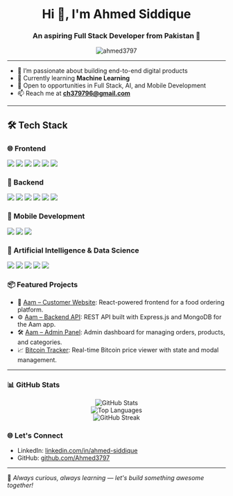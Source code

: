 <h1 align="center">Hi 👋, I'm Ahmed Siddique</h1>
<h3 align="center">An aspiring Full Stack Developer from Pakistan 🚀</h3>

<p align="center">
  <img src="https://komarev.com/ghpvc/?username=ahmed3797&label=Profile%20views&color=0e75b6&style=flat" alt="ahmed3797" />
</p>

---

- 🎯 I’m passionate about building end-to-end digital products
- 🌱 Currently learning **Machine Learning**
- 💼 Open to opportunities in Full Stack, AI, and Mobile Development
- 📫 Reach me at **ch379796@gmail.com**

---

## 🛠️ Tech Stack

### 🌐 Frontend
<p>
  <img src="https://img.shields.io/badge/React-20232A?style=for-the-badge&logo=react" />
  <img src="https://img.shields.io/badge/Next.js-black?style=for-the-badge&logo=next.js" />
  <img src="https://img.shields.io/badge/TailwindCSS-38B2AC?style=for-the-badge&logo=tailwind-css" />
  <img src="https://img.shields.io/badge/Vite-646CFF?style=for-the-badge&logo=vite" />
  <img src="https://img.shields.io/badge/HTML5-E34F26?style=for-the-badge&logo=html5" />
  <img src="https://img.shields.io/badge/CSS3-1572B6?style=for-the-badge&logo=css3" />
</p>

### 🔧 Backend
<p>
  <img src="https://img.shields.io/badge/Node.js-339933?style=for-the-badge&logo=node.js" />
  <img src="https://img.shields.io/badge/Express.js-000000?style=for-the-badge&logo=express" />
  <img src="https://img.shields.io/badge/MongoDB-47A248?style=for-the-badge&logo=mongodb" />
  <img src="https://img.shields.io/badge/Firebase-FFCA28?style=for-the-badge&logo=firebase" />
  <img src="https://img.shields.io/badge/Django-092E20?style=for-the-badge&logo=django" />
  <img src="https://img.shields.io/badge/MySQL-00758F?style=for-the-badge&logo=mysql" />
</p>

### 📱 Mobile Development
<p>
  <img src="https://img.shields.io/badge/Flutter-02569B?style=for-the-badge&logo=flutter" />
  <img src="https://img.shields.io/badge/Dart-0175C2?style=for-the-badge&logo=dart" />
  <img src="https://img.shields.io/badge/React_Native-20232A?style=for-the-badge&logo=react" />
</p>

### 🧠 Artificial Intelligence & Data Science
<p>
  <img src="https://img.shields.io/badge/Python-3776AB?style=for-the-badge&logo=python" />
  <img src="https://img.shields.io/badge/TensorFlow-FF6F00?style=for-the-badge&logo=tensorflow" />
  <img src="https://img.shields.io/badge/Scikit_Learn-F7931E?style=for-the-badge&logo=scikit-learn" />
  <img src="https://img.shields.io/badge/Pandas-150458?style=for-the-badge&logo=pandas" />
  <img src="https://img.shields.io/badge/Seaborn-6E6E6E?style=for-the-badge" />
</p>

### 📦 Featured Projects

- 🥗 [Aam – Customer Website](https://github.com/Ahmed3797/Food-FrontEnd): React-powered frontend for a food ordering platform.
- ⚙️ [Aam – Backend API](https://github.com/Ahmed3797/Food-MERN-API): REST API built with Express.js and MongoDB for the Aam app.
- 🛠️ [Aam – Admin Panel](https://github.com/Ahmed3797/Food-Admin): Admin dashboard for managing orders, products, and categories.
- 📈 [Bitcoin Tracker](https://github.com/Ahmed3797/Bitcoin-Price-UI): Real-time Bitcoin price viewer with state and modal management.

---


### 📊 GitHub Stats

<p align="center">
  <img src="https://github-readme-stats.vercel.app/api?username=ahmed3797&show_icons=true&theme=radical" alt="GitHub Stats" />
  <br />
  <img src="https://github-readme-stats.vercel.app/api/top-langs/?username=ahmed3797&layout=compact&theme=tokyonight" alt="Top Languages" />
  <br />
  <img src="https://streak-stats.demolab.com?user=ahmed3797&theme=tokyonight&hide_border=true&date_format=M%20j%5B%2C%20Y%5D" alt="GitHub Streak" />
</p>

### 🌐 Let's Connect

- LinkedIn: [linkedin.com/in/ahmed-siddique]([https://www.linkedin.com/in/ahmed-siddique](https://www.linkedin.com/in/ahmed-siddique-2a1918247/))
- GitHub: [github.com/Ahmed3797](https://github.com/Ahmed3797)

---

📌 _Always curious, always learning — let's build something awesome together!_
